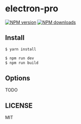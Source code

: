 # electron-pro

[![NPM version](https://img.shields.io/npm/v/electron-pro.svg?style=flat)](https://npmjs.org/package/electron-pro)
[![NPM downloads](http://img.shields.io/npm/dm/electron-pro.svg?style=flat)](https://npmjs.org/package/electron-pro)

## Install

```bash
$ yarn install
```

```bash
$ npm run dev
$ npm run build
```

## Options

TODO

## LICENSE

MIT
